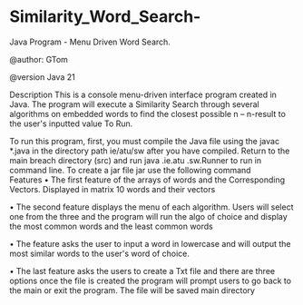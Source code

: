 # Similarity_Word_Search-
Java Program - Menu Driven Word Search.

@author: GTom

@version Java 21 

Description 
This is a console menu-driven interface program created in Java. The program will execute a Similarity Search through several algorithms on embedded words to find the closest possible n – n-result to the user's inputted value
To Run.

To run this program, first, you must compile the Java file using the javac  *.java in the directory path ie/atu/sw after you have compiled. Return to the main breach directory (src) and run java .ie.atu .sw.Runner to run in command line. To create a jar file jar use the following command  
Features 
•	The first feature of the arrays of words and the Corresponding Vectors. Displayed in matrix 10 words and their vectors  

•	The second feature displays the menu of each algorithm. Users will select one from the three and the program will run the algo of choice and display the most common words and the least common words

•	 The feature asks the user to input a word in lowercase and will output the most similar words to the user's word of choice. 

•	  The last feature asks the users to create a Txt file and there are three options once the file is created the program will prompt users to go back to the main or exit the program. The file will be saved main directory    
